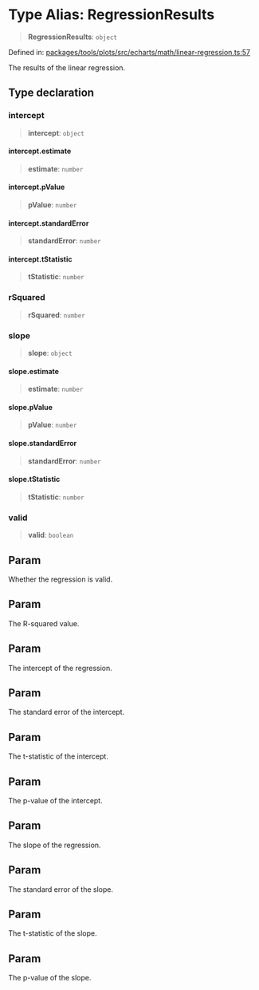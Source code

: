 # Type Alias: RegressionResults

> **RegressionResults**: `object`

Defined in: [packages/tools/plots/src/echarts/math/linear-regression.ts:57](https://github.com/GeoDaCenter/openassistant/blob/bc4037be52d89829440fcc4aaa1010be73719d16/packages/tools/plots/src/echarts/math/linear-regression.ts#L57)

The results of the linear regression.

## Type declaration

### intercept

> **intercept**: `object`

#### intercept.estimate

> **estimate**: `number`

#### intercept.pValue

> **pValue**: `number`

#### intercept.standardError

> **standardError**: `number`

#### intercept.tStatistic

> **tStatistic**: `number`

### rSquared

> **rSquared**: `number`

### slope

> **slope**: `object`

#### slope.estimate

> **estimate**: `number`

#### slope.pValue

> **pValue**: `number`

#### slope.standardError

> **standardError**: `number`

#### slope.tStatistic

> **tStatistic**: `number`

### valid

> **valid**: `boolean`

## Param

Whether the regression is valid.

## Param

The R-squared value.

## Param

The intercept of the regression.

## Param

The standard error of the intercept.

## Param

The t-statistic of the intercept.

## Param

The p-value of the intercept.

## Param

The slope of the regression.

## Param

The standard error of the slope.

## Param

The t-statistic of the slope.

## Param

The p-value of the slope.
